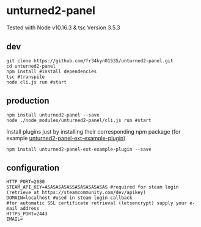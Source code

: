 # unturned2-panel


Tested with Node v10.16.3 & tsc Version 3.5.3

## dev

```
git clone https://github.com/fr34kyn01535/unturned2-panel.git
cd unturned2-panel
npm install #install dependencies
tsc #transpile
node cli.js run #start
```

## production
```
npm install unturned2-panel --save
node ./node_modules/unturned2-panel/cli.js run #start
```
Install plugins just by installing their corresponding npm package (for example [unturned2-panel-ext-example-plugin](https://github.com/fr34kyn01535/unturned2-panel-ext-example-plugin))
```
npm install unturned2-panel-ext-example-plugin --save
```

## configuration
```
HTTP_PORT=2080
STEAM_API_KEY=ASASASASASSASASASASASAS #required for steam login (retrieve at https://steamcommunity.com/dev/apikey)
DOMAIN=localhost #used in steam login callback
#for automatic SSL certificate retrieval (letsencrypt) supply your e-mail address
HTTPS_PORT=2443
EMAIL=
```
